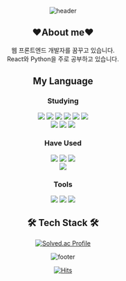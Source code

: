 <div align="center">
    
![header](https://capsule-render.vercel.app/api?type=egg&color=auto&height=250&section=header&text=dobbymin&fontSize=90)

## ❤️About me❤️
웹 프론트엔드 개발자를 꿈꾸고 있습니다. <br>
React와 Python을 주로 공부하고 있습니다.

## My Language

### Studying

<img src="https://img.shields.io/badge/HTML-E34F26?style=flat-square&logo=HTML5&logoColor=white"/>
<img src="https://img.shields.io/badge/CSS-1572B6?style=flat-square&logo=CSS3&logoColor=white"/>
<img src="https://img.shields.io/badge/JavaScript-F7DF1E?style=flat-square&logo=JavaScript&logoColor=white"/>
<img src="https://img.shields.io/badge/React-61DAFB?style=flat-square&logo=React&logoColor=white"/>
<img src="https://img.shields.io/badge/bootstrap-7952B3?style=for-the-badge&logo=bootstrap&logoColor=white"/>
<img src="https://img.shields.io/badge/Redux-764ABC?style=for-the-badge&logo=Redux&logoColor=white"/>

<br>
<img src="https://img.shields.io/badge/express-000000?style=for-the-badge&logo=express&logoColor=white"/>
<img src="https://img.shields.io/badge/node.js-339933?style=for-the-badge&logo=Node.js&logoColor=white"/>
<img src="https://img.shields.io/badge/mongoDB-47A248?style=for-the-badge&logo=MongoDB&logoColor=white"/>

### Have Used

<img src="https://img.shields.io/badge/Python-3776AB?style=flat-square&logo=Python&logoColor=white"/>
<img src="https://img.shields.io/badge/C/C++-00599C?style=flat-square&logo=C&logoColor=white"/>
<img src="https://img.shields.io/badge/java-007396?style=for-the-badge&logo=java&logoColor=white">
<br>
<img src="https://img.shields.io/badge/Git-F05032?style=flat-square&logo=Git&logoColor=white"/>

### Tools
<img src="https://img.shields.io/badge/github-181717?style=for-the-badge&logo=github&logoColor=white"/>
<img src="https://img.shields.io/badge/git-F05032?style=for-the-badge&logo=git&logoColor=white"/>
<img src="https://img.shields.io/badge/bootstrap-7952B3?style=for-the-badge&logo=bootstrap&logoColor=white"/>
    
## 🛠 Tech Stack 🛠

[![Solved.ac Profile](http://mazassumnida.wtf/api/v2/generate_badge?boj=dobbymin06)](https://solved.ac/dobbymin06/)

![footer](https://capsule-render.vercel.app/api?type=waving&color=auto&height=100&section=footer)

[![Hits](https://hits.seeyoufarm.com/api/count/incr/badge.svg?url=https%3A%2F%2Fgithub.com%2FDobbymin%2F&count_bg=%233DB7C8&title_bg=%23555555&icon=github.svg&icon_color=%23E7E7E7&title=Github&edge_flat=false)](https://hits.seeyoufarm.com)
</div>
